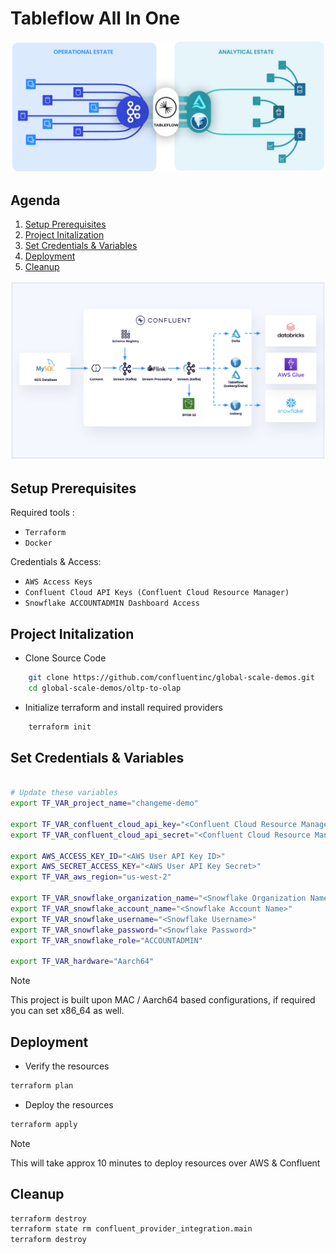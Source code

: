 # Tableflow All In One

![Tableflow](images/tableflow.png) 

## **Agenda**
1. [Setup Prerequisites](#step-1)
2. [Project Initalization](#step-2)
3. [Set Credentials & Variables](#step-3)
4. [Deployment](#step-4)
5. [Cleanup](#step-5)

![Architecture](images/architecture.png) 

## <a name="step-1"></a>Setup Prerequisites
Required tools :
  - `Terraform`
  - `Docker`

Credentials & Access:
  - `AWS Access Keys`
  - `Confluent Cloud API Keys (Confluent Cloud Resource Manager)`
  - `Snowflake ACCOUNTADMIN Dashboard Access`

## <a name="step-2"></a>Project Initalization
  - Clone Source Code  
```bash
    git clone https://github.com/confluentinc/global-scale-demos.git
    cd global-scale-demos/oltp-to-olap
```
  - Initialize terraform and install required providers
```bash
    terraform init
```

## <a name="step-3"></a>Set Credentials & Variables
```bash

# Update these variables
export TF_VAR_project_name="changeme-demo"

export TF_VAR_confluent_cloud_api_key="<Confluent Cloud Resource Management API Key Name>"
export TF_VAR_confluent_cloud_api_secret="<Confluent Cloud Resource Management API Key Secret>"

export AWS_ACCESS_KEY_ID="<AWS User API Key ID>"
export AWS_SECRET_ACCESS_KEY="<AWS User API Key Secret>"
export TF_VAR_aws_region="us-west-2"

export TF_VAR_snowflake_organization_name="<Snowflake Organization Name>"
export TF_VAR_snowflake_account_name="<Snowflake Account Name>"
export TF_VAR_snowflake_username="<Snowflake Username>"
export TF_VAR_snowflake_password="<Snowflake Password>"
export TF_VAR_snowflake_role="ACCOUNTADMIN"

export TF_VAR_hardware="Aarch64"
```
> [!NOTE]
> This project is built upon MAC / Aarch64 based configurations, if required you can set x86_64 as well.

## <a name="step-4"></a>Deployment
- Verify the resources
```bash
terraform plan
```
- Deploy the resources
```bash
terraform apply
```
> [!NOTE]
> This will take approx 10 minutes to deploy resources over AWS & Confluent


## <a name="step-5"></a>Cleanup

```bash
terraform destroy 
terraform state rm confluent_provider_integration.main 
terraform destroy
```
